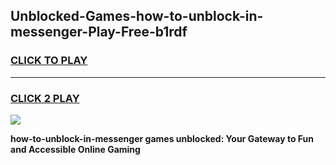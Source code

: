 
## Unblocked-Games-how-to-unblock-in-messenger-Play-Free-b1rdf
<h3>
<a href="https://premium76.site?title=how-to-unblock-in-messenger&ref=23A">CLICK TO PLAY</a></h3>
<hr>

<h3>
<a href="https://premium76.site?title=how-to-unblock-in-messenger&ref=23A">CLICK 2 PLAY</a>
  
</h3>

<a href="https://premium76.site?title=how-to-unblock-in-messenger&ref=23A"><img src="https://clearcache.store/games.png"></a>


**how-to-unblock-in-messenger games unblocked: Your Gateway to Fun and Accessible Online Gaming**
